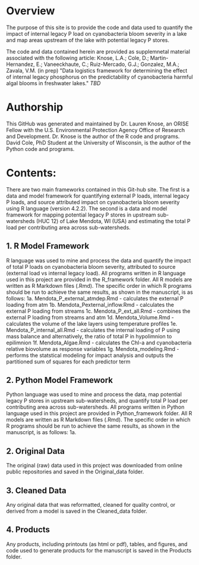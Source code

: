 # Overview
The purpose of this site is to provide the code and data used to quantify the impact of internal legacy P load on cyanobacteria bloom severity in a lake and map areas upstream of the lake with potential legacy P stores. 

The code and data contained herein are provided as supplemnetal material associated with the following article: 
Knose, L.A.; Cole, D.; Martin-Hernandez, E.; Vaneeckhaute, C.; Ruiz-Mercado, G.J.; Gonzalez, M.A.; Zavala, V.M. (in prep) "Data logistics framework for determining the effect of internal legacy phosphorus on the predictability of cyanobacteria harmful 
algal blooms in freshwater lakes." _TBD_  

# Authorship
This GitHub was generated and maintained by Dr. Lauren Knose, an ORISE Fellow with the U.S. Environmental Protection Agency Office of Research and Development. Dr. Knose is the author of the R code and programs. David Cole, PhD Student at the University of Wisconsin, is the author of the Python code and programs. 

# Contents:
There are two main frameworks contained in this Git-hub site. The first is a data and model framework for quantifying external P loads, internal legacy P loads, and source attributed impact on cyanobacteria bloom severity using R language (version 4.2.2). The second is a data and model framework for mapping potential legacy P stores in upstream sub-watersheds (HUC 12) of Lake Mendota, WI (USA) and estimating the total P load per contributing area across sub-watersheds.

## 1. R Model Framework
R language was used to mine and process the data and quantify the impact of total P loads on cyanobacteria bloom severity, attributed to source (external load vs internal legacy load). All programs written in R language used in this project are provided in the R_framework folder. All R models are written as R Markdown files (.Rmd). The specific order in which R programs should be run to achieve the same results, as shown in the manuscript, is as follows:
1a. Mendota_P_external_atmdep.Rmd - calculates the external P loading from atm
1b. Mendota_Pexternal_inflow.Rmd - calculates the external P loading from streams
1c. Mendota_P_ext_all.Rmd - combines the external P loading from streams and atm
1d. Mendota_Volume.Rmd - calculates the volume of the lake layers using temperature profiles
1e. Mendota_P_internal_all.Rmd - calculates the internal loading of P using mass balance and alternatively, the ratio of total P in hypolimnion to epilimnion
1f. Mendota_Algae.Rmd - calculates the Chl-a and cyanobacteria relative biovolume as response variables
1g. Mendota_modeling.Rmd - performs the statstical modeling for impact analysis and outputs the partitioned sum of squares for each predictor term 

## 2. Python Model Framework
Python language was used to mine and process the data, map potential legacy P stores in upstream sub-watersheds, and quantify total P load per contributing area across sub-watersheds. All programs written in Python language used in this project are provided in Python_framework folder. All R models are written as R Markdown files (.Rmd). The specific order in which R programs should be run to achieve the same results, as shown in the manuscript, is as follows:
1a. 

## 2. Original Data 
The original (raw) data used in this project was downloaded from online public repositories
and saved in the Original_data folder. 

## 3. Cleaned Data
Any original data that was reformatted, cleaned for quality control, or derived from
a model is saved in the Cleaned_data folder. 

## 4. Products 
Any products, including printouts (as html or pdf), tables, and figures, and code used 
to generate products for the manuscript is saved in the Products folder.
